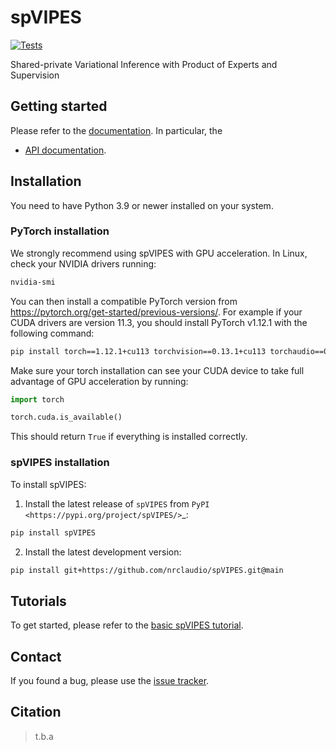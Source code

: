 # spVIPES

[![Tests][badge-tests]][link-tests]

<!-- [![Documentation][badge-docs]][link-docs] -->

[badge-tests]: https://img.shields.io/github/actions/workflow/status/nrclaudio/spVIPES/test.yaml?branch=main
[link-tests]: https://github.com/nrclaudio/spVIPES/actions/workflows/test.yml

<!-- [badge-docs]: https://img.shields.io/readthedocs/spVIPES -->

Shared-private Variational Inference with Product of Experts and Supervision

## Getting started

Please refer to the [documentation][link-docs]. In particular, the

-   [API documentation][link-api].

## Installation

You need to have Python 3.9 or newer installed on your system.

### PyTorch installation

We strongly recommend using spVIPES with GPU acceleration. In Linux, check your NVIDIA drivers running:

```bash
nvidia-smi
```

You can then install a compatible PyTorch version from https://pytorch.org/get-started/previous-versions/. For example if your CUDA drivers are version 11.3, you should install PyTorch v1.12.1 with the following command:

```bash
pip install torch==1.12.1+cu113 torchvision==0.13.1+cu113 torchaudio==0.12.1 --extra-index-url https://download.pytorch.org/whl/cu113
```

Make sure your torch installation can see your CUDA device to take full advantage of GPU acceleration by running:

```python
import torch

torch.cuda.is_available()
```

This should return `True` if everything is installed correctly.

### spVIPES installation

To install spVIPES:

1. Install the latest release of `spVIPES` from `PyPI <https://pypi.org/project/spVIPES/>`\_:

```bash
pip install spVIPES
```

2. Install the latest development version:

```bash
pip install git+https://github.com/nrclaudio/spVIPES.git@main
```

## Tutorials

To get started, please refer to the [basic spVIPES tutorial](docs/notebooks/Tutorial.ipynb).

## Contact

If you found a bug, please use the [issue tracker][issue-tracker].

## Citation

> t.b.a

[scverse-discourse]: https://discourse.scverse.org/
[issue-tracker]: https://github.com/nrclaudio/spVIPES/issues
[changelog]: https://spVIPES.readthedocs.io/latest/changelog.html
[link-docs]: https://spVIPES.readthedocs.io
[link-api]: https://spVIPES.readthedocs.io/latest/api.html
